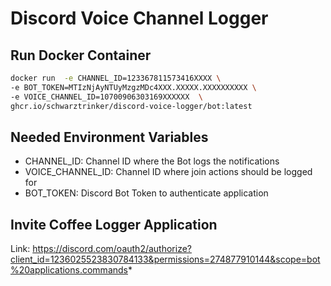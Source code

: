 # Discord Voice Channel Logger

## Run Docker Container

```bash
docker run  -e CHANNEL_ID=123367811573416XXXX \
-e BOT_TOKEN=MTIzNjAyNTUyMzgzMDc4XXX.XXXXX.XXXXXXXXXX \
-e VOICE_CHANNEL_ID=10700906303169XXXXXX  \
ghcr.io/schwarztrinker/discord-voice-logger/bot:latest
```

## Needed Environment Variables

- CHANNEL_ID: Channel ID where the Bot logs the notifications
- VOICE_CHANNEL_ID: Channel ID where join actions should be logged for
- BOT_TOKEN: Discord Bot Token to authenticate application

## Invite Coffee Logger Application
Link: https://discord.com/oauth2/authorize?client_id=1236025523830784133&permissions=274877910144&scope=bot%20applications.commands*